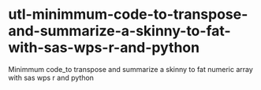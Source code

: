 # utl-minimmum-code-to-transpose-and-summarize-a-skinny-to-fat-with-sas-wps-r-and-python
Minimmum code_to transpose and summarize a skinny to fat numeric array with sas wps r and python 
